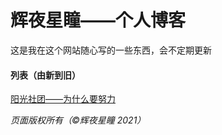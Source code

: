# 辉夜星瞳——个人博客

这是我在这个网站随心写的一些东西，会不定期更新

#### 列表（由新到旧）

[阳光社团——为什么要努力](/202110021.html)

*页面版权所有（©辉夜星瞳 2021）*
